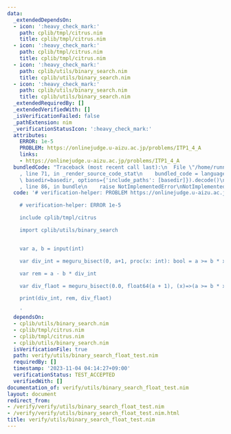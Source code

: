 ```yaml
---
data:
  _extendedDependsOn:
  - icon: ':heavy_check_mark:'
    path: cplib/tmpl/citrus.nim
    title: cplib/tmpl/citrus.nim
  - icon: ':heavy_check_mark:'
    path: cplib/tmpl/citrus.nim
    title: cplib/tmpl/citrus.nim
  - icon: ':heavy_check_mark:'
    path: cplib/utils/binary_search.nim
    title: cplib/utils/binary_search.nim
  - icon: ':heavy_check_mark:'
    path: cplib/utils/binary_search.nim
    title: cplib/utils/binary_search.nim
  _extendedRequiredBy: []
  _extendedVerifiedWith: []
  _isVerificationFailed: false
  _pathExtension: nim
  _verificationStatusIcon: ':heavy_check_mark:'
  attributes:
    ERROR: 1e-5
    PROBLEM: https://onlinejudge.u-aizu.ac.jp/problems/ITP1_4_A
    links:
    - https://onlinejudge.u-aizu.ac.jp/problems/ITP1_4_A
  bundledCode: "Traceback (most recent call last):\n  File \"/home/runner/.local/lib/python3.10/site-packages/onlinejudge_verify/documentation/build.py\"\
    , line 71, in _render_source_code_stat\n    bundled_code = language.bundle(stat.path,\
    \ basedir=basedir, options={'include_paths': [basedir]}).decode()\n  File \"/home/runner/.local/lib/python3.10/site-packages/onlinejudge_verify/languages/nim.py\"\
    , line 86, in bundle\n    raise NotImplementedError\nNotImplementedError\n"
  code: '# verification-helper: PROBLEM https://onlinejudge.u-aizu.ac.jp/problems/ITP1_4_A

    # verification-helper: ERROR 1e-5

    include cplib/tmpl/citrus

    import cplib/utils/binary_search


    var a, b = input(int)

    var div_int = meguru_bisect(0, a+1, proc(x: int): bool = a >= b * x)

    var rem = a - b * div_int

    var div_flaot = meguru_bisect(0.0, float64(a + 1), (x)=>(a >= b * x))

    print(div_int, rem, div_flaot)

    '
  dependsOn:
  - cplib/utils/binary_search.nim
  - cplib/tmpl/citrus.nim
  - cplib/tmpl/citrus.nim
  - cplib/utils/binary_search.nim
  isVerificationFile: true
  path: verify/utils/binary_search_float_test.nim
  requiredBy: []
  timestamp: '2023-11-04 04:14:27+09:00'
  verificationStatus: TEST_ACCEPTED
  verifiedWith: []
documentation_of: verify/utils/binary_search_float_test.nim
layout: document
redirect_from:
- /verify/verify/utils/binary_search_float_test.nim
- /verify/verify/utils/binary_search_float_test.nim.html
title: verify/utils/binary_search_float_test.nim
---
```

